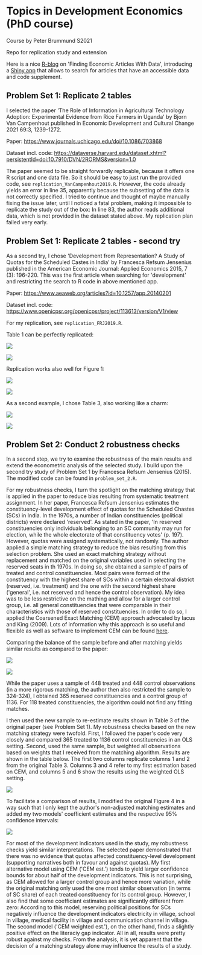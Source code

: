 # Topics in Development Economics (PhD course)

Course by Peter Brummund S2021

Repo for replication study and extension 

Here is a nice [R-blog](https://www.r-bloggers.com/2019/02/finding-economic-articles-with-data/) on 'Finding Economic Articles With Data', introducing a [Shiny app](http://econ.mathematik.uni-ulm.de:3200/ejd/) that allows to search for articles that have an accessible data and code supplement.

## Problem Set 1:  Replicate 2 tables

I selected the paper 'The Role of Information in Agricultural Technology Adoption: Experimental Evidence from Rice Farmers in Uganda' by Bjorn Van Campenhout published in Economic Development and Cultural Change 2021 69:3, 1239-1272.

Paper: https://www.journals.uchicago.edu/doi/10.1086/703868

Dataset incl. code: https://dataverse.harvard.edu/dataset.xhtml?persistentId=doi:10.7910/DVN/2RORMS&version=1.0 

The paper seemed to be straight forwardly replicable, because it offers one R script and one data file. So it should be easy to just run the provided code, see `replication_VanCampenhout2019.R`. However, the code already yields an error in line 35, apparently because the subsetting of the data is not correctly specified. I tried to continue and thought of maybe manually fixing the issue later, until I noticed a fatal problem, making it impossible to replicate the study out of the box: In line 83, the author reads additional data, which is not provided in the dataset stated above. My replication plan failed very early.  

## Problem Set 1:  Replicate 2 tables - second try

As a second try, I chose 'Development from Representation? A Study of Quotas for the Scheduled Castes in India' by Francesca Refsum Jensenius published in the American Economic Journal: Applied Economics 2015, 7 (3): 196-220. This was the first article when searching for 'development' and restricting the search to R code in above mentioned app.

Paper: https://www.aeaweb.org/articles?id=10.1257/app.20140201

Dataset incl. code: https://www.openicpsr.org/openicpsr/project/113613/version/V1/view

For my replication, see `replication_FRJ2019.R`.

Table 1 can be perfectly replicated:

![](FRJ2015_table1_orig.PNG)

![](FRJ2015_table1_rep.PNG)

Replication works also well for Figure 1:

![](FRJ2015_fig1_orig.PNG)

![](FRJ2015_fig1_rep.PNG)

As a second example, I chose Table 3, also working like a charm:

![](FRJ2015_table3_orig.PNG)

![](FRJ2015_table3_rep.PNG)


## Problem Set 2:  Conduct 2 robustness checks

In a second step, we try to examine the robustness of the main results and extend the econometric analysis of the selected study. I build upon the second try study of Problem Set 1 by Francesca Refsum Jensenius (2015). The modified code can be found in `problem_set_2.R`.

For my robustness checks, I turn the spotlight on the matching strategy that is applied in the paper to reduce bias resulting from systematic treatment assignment. In her paper, Francesca Refsum Jensenius estimates the constituency-level development effect of quotas for the Scheduled Chastes (SCs) in India. In the 1970s, a number of Indian constituencies (political districts) were declared 'reserved'. As stated in the paper, 'In reserved constituencies only individuals belonging to an SC community  may  run  for  election,  while  the  whole  electorate  of  that  constituency  votes' (p. 197). However, quotas were assigend systematically, not randomly. The author applied a simple matching strategy to reduce the bias resulting from this selection problem. She used an exact matching strategy without replacement and matched on the original variables used in selecting the reserved seats in th 1970s. In doing so, she obtained a sample of pairs of treated and control constituencies. Most pairs were formed of the constituency with the highest share of SCs within a certain electoral district (reserved, i.e. treatment) and the one with the second highest share ('general', i.e. not reserved and hence the control observation). My idea was to be less restrictive on the mathing and allow for a larger control group, i.e. all general constituencies that were comparable in their characteristics with those of reserved constituencies. In order to do so, I applied the Coarsened Exact Matching (CEM) approach advocated by Iacus and King (2009). Lots of information why this approach is so useful and flexible as well as software to implement CEM can be found [here](https://gking.harvard.edu/cem).

Comparing the balance of the sample before and after matching yields similar results as compared to the paper: 

![](FRJ2015_fig3_orig.PNG)

![](FRJ2015_fig3_cem.png)

While the paper uses a sample of 448 treated and 448 control observations (in a more rigorous matching, the author then also restricted the sample to 324-324), I obtained 365 reserved constituencies and a control group of 1136. For 118 treated constituencies, the algorithm could not find any fitting matches.

I then used the new sample to re-estimate results shown in Table 3 of the original paper (see Problem Set 1). My robustness checks based on the new matching strategy were twofold. First, I followed the paper's code very closely and compared 365 treated to 1136 control constituencies in an OLS setting. Second, used the same sample, but weighted all observations based on weights that I received from the matching algorithm. Results are shown in the table below. The first two columns replicate columns 1 and 2 from the original Table 3. Columns 3 and 4 refer to my first estimation based on CEM, and columns 5 and 6 show the results using the weighted OLS setting. 

![](FRJ2015_table3_robust.PNG)

To facilitate a comparison of results, I modified the original Figure 4 in a way such that I only kept the author's non-adjusted matching estimates and added my two models' coefficient estimates and the respective 95% confidence intervals:

![](FRJ2015_fig4_cem.png)

For most of the development indicators used in the study, my robustness checks yield similar interpretations. The selected paper demonstrated that there was no evidence that quotas affected constituency-level development (supporting narratives both in favour and against quotas). My first alternative model using CEM ('CEM est.') tends to yield larger confidence bounds for about half of the development indicators. This is not surprising, as CEM allowed for a larger control group and hence more variation, while the original matching only used the one most similar observation (in terms of SC share) of each treated constituency for its control group. However, I also find that some coefficiant estimates are significantly different from zero: According to this model, reserving political positions for SCs negatively influence the development indicators electricity in village, school in village, medical facility in village and communication channel in village. The second model ('CEM weighted est.'), on the other hand, finds a slightly positive effect on the literaciy gap indicator. All in all, results were pretty robust against my checks. From the analysis, it is yet apparent that the decision of a matching strategy alone may influence the results of a study. 




